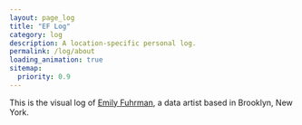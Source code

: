 ```yaml
---
layout: page_log
title: "EF Log"
category: log
description: A location-specific personal log.
permalink: /log/about
loading_animation: true
sitemap:
  priority: 0.9
---
```

This is the visual log of <a href='/' target='_blank'>Emily Fuhrman</a>, a data artist based in Brooklyn, New York.